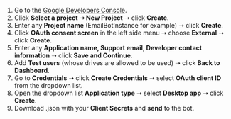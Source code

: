 1. Go to the [Google Developers Console](https://console.cloud.google.com/apis/dashboard).
2. Click **Select a project ➝ New Project**
    ➝ click **Create**.
3. Enter any **Project name** (EmailBotInstance for example)
    ➝ click **Create**.
4. Click **OAuth consent screen** in the left side menu
    ➝ choose **External**
    ➝ click **Create**.
5. Enter any **Application name, Support email, Developer contact information**
    ➝ click **Save and Continue**.
6. Add **Test users** (whose drives are allowed to be used)
    ➝ click **Back to Dashboard**.
7. Go to **Credentials**
    ➝ click **Create Credentials**
    ➝ select **OAuth client ID** from the dropdown list.
8. Open the dropdown list **Application type**
    ➝ select **Desktop app**
    ➝ click **Create**.
9. Download .json with your **Client Secrets** and **send** to the bot.